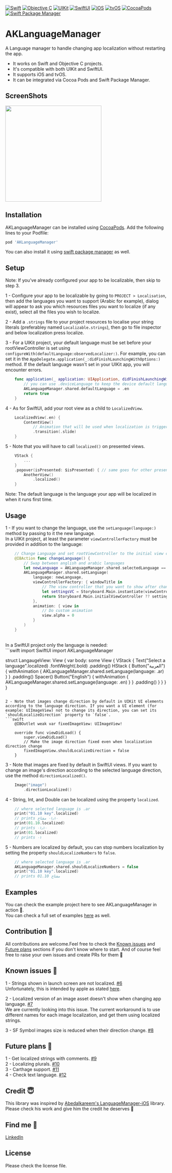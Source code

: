 [![Swift](https://img.shields.io/badge/Swift-5.0+-orange?style=flat-square)](https://img.shields.io/badge/Swift-5.0+-Orange?style=flat-square)
[![Objective C](https://img.shields.io/badge/Obj-C-orange?style=flat-square)](https://img.shields.io/badge/Obj-C-Orange?style=flat-square)
[![UIKit](https://img.shields.io/badge/UIKit-Compatible-red?style=flat-square)](https://img.shields.io/badge/UIKit-Compatible-Red?style=flat-square)
[![SwiftUI](https://img.shields.io/badge/SwiftUI-Compatible-red?style=flat-square)](https://img.shields.io/badge/SwiftUI-Compatible-Red?style=flat-square)
[![iOS](https://img.shields.io/badge/iOS-Platform-blue?style=flat-square)](https://img.shields.io/badge/iOS-Platform-Blue?style=flat-square)
[![tvOS](https://img.shields.io/badge/tvOS-Platform-blue?style=flat-square)](https://img.shields.io/badge/tvOS-Platform-Blue?style=flat-square)
[![CocoaPods](https://img.shields.io/badge/CocoaPods-Support-yellow?style=flat-square)](https://img.shields.io/badge/CocoaPods-Support-Yellow?style=flat-square)
[![Swift Package Manager](https://img.shields.io/badge/Swift_Package_Manager-Support-yellow?style=flat-square)](https://img.shields.io/badge/Swift_Package_Manager-Support-Yellow?style=flat-square)

# AKLanguageManager

A Language manager to handle changing app localization without restarting the app.<br>
  - It works on Swift and Objective C projects.<br>
  - It's compatible with both UIKit and SwiftUI.<br>
  - It supports iOS and tvOS.<br>
  - It can be integrated via Cocoa Pods and Swift Package Manager.<br>

## ScreenShots

<img src="https://raw.githubusercontent.com/AmrKoritem/AKLanguageManager/master/README/aklm-example.gif"  width="300">

## Installation

AKLanguageManager can be installed using [CocoaPods](https://cocoapods.org). Add the following lines to your Podfile:
```ruby
pod 'AKLanguageManager'
```

You can also install it using [swift package manager](https://developer.apple.com/documentation/xcode/adding_package_dependencies_to_your_app) as well.

## Setup

Note: If you've already configured your app to be localizable, then skip to step 3.

1 - Configure your app to be localizable by going to `PROJECT > Localisation`, then add the languages you want to support (Arabic for example), dialog will appear to ask you which resources files you want to localize (if any exist), select all the files you wish to localize.

2 - Add a `.strings` file to your project resources to localise your string literals (preferabley named `Localizable.strings`), then go to file inspector and below localization press localize.

3 - For a UIKit project, your default language must be set before your rootViewController is set using `configureWith(defaultLanguage:observedLocalizer:)`. For example, you can set it in the `AppDelegate.application(_:didFinishLaunchingWithOptions:)` method. If the default language wasn't set in your UIKit app, you will encounter errors.
```swift
    func application(_ application: UIApplication, didFinishLaunchingWithOptions launchOptions: [UIApplication.LaunchOptionsKey: Any]?) -> Bool {
        // you can use .deviceLanguage to keep the device default language.
        AKLanguageManager.shared.defaultLanguage = .en
        return true
    }
```

4 - As for SwiftUI, add your root view as a child to `LocalizedView`.
```swift
    LocalizedView(.en) {
        ContentView()
            // Animation that will be used when localization is triggered.
            .transition(.slide)
    }
```

5 - Note that you will have to call `localized()` on presented views.
```swift
    VStack {
        ...
    }
    .popover(isPresented: $isPresented) { // same goes for other presentation styles.
        AnotherView()
            .localized()
    }
```

Note: The default language is the language your app will be localized in when it runs first time.

## Usage

1 - If you want to change the language, use the `setLanguage(language:)` method by passing to it the new language.<br>
In a UIKit project, at least the parameter `viewControllerFactory` must be provided in addition to the language:<br>
```swift
    // Change Language and set rootViewController to the initial view controller
    @IBAction func changeLanguage() {
        // Swap between anglish and arabic languages
        let newLanguage = AKLanguageManager.shared.selectedLanguage == .en ? Language.ar : Language.en
        AKLanguageManager.shared.setLanguage(
            language: newLanguage,
            viewControllerFactory: { windowTitle in
                // The view controller that you want to show after changing the language
                let settingsVC = Storyboard.Main.instantiate(viewController: SettingsViewController.self)
                return Storyboard.Main.initialViewController ?? settingsVC
            },
            animation: { view in
                // Do custom animation
                view.alpha = 0
            }
        )
    }
```
<br>
In a SwiftUI project only the language is needed:<br>
```swift
import SwiftUI
import AKLanguageManager

struct LangaugeView: View {
    var body: some View {
        VStack {
            Text("Select a language".localized)
                .fontWeight(.bold)
                .padding()
            HStack {
                Button("العربية") {
                    withAnimation {
                        AKLanguageManager.shared.setLanguage(language: .ar)
                    }
                }
                .padding()
                Spacer()
                Button("English") {
                    withAnimation {
                        AKLanguageManager.shared.setLanguage(language: .en)
                    }
                }
                .padding()
            }
        }
    }
}
```

2 - Note that images change direction by default in UIKit UI elements according to the language direction. If you want a UI element (for example: UIImageView) not to change its direction, you can set its `shouldLocalizeDirection` property to `false`.
```swift
    @IBOutlet weak var fixedImageView: UIImageView!

    override func viewDidLoad() {
        super.viewDidLoad()
        // Make the image direction fixed even when localization direction change
        fixedImageView.shouldLocalizeDirection = false
    }
```

3 - Note that images are fixed by default in SwiftUI views. If you want to change an image's direction according to the selected language direction, use the method `directionLocalized()`.
```swift
    Image("image")
        .directionLocalized()
```

4 - String, Int, and Double can be localized using the property `localized`.
```swift
    // where selected language is .ar
    print("01.10 key".localized)
    // prints ٠١٫١٠ مفتاح
    print(01.10.localized)
    // prints ٠١٫١٠
    print(01.localized)
    // prints ٠١
```

5 - Numbers are localized by default, you can stop numbers localization by setting the property `shouldLocalizeNumbers` to `false`.
```swift
    // where selected language is .ar
    AKLanguageManager.shared.shouldLocalizeNumbers = false
    print("01.10 key".localized)
    // prints 01.10 مفتاح
```

## Examples

You can check the example project here to see AKLanguageManager in action 🥳.<br>
You can check a full set of examples [here](https://github.com/AmrKoritem/AKLibrariesExamples) as well.

## Contribution 🎉

All contributions are welcome.Feel free to check the [Known issues](https://github.com/AmrKoritem/AKLanguageManager#known-issues) and [Future plans](https://github.com/AmrKoritem/AKLanguageManager#future-plans) sections if you don't know where to start. And of course feel free to raise your own issues and create PRs for them 💪

## Known issues 🫣

1 - Strings shown in launch screen are not localized. [#6](https://github.com/AmrKoritem/AKLanguageManager/issues/6)<br>
    Unfortunately, this is intended by apple as stated [here](https://developer.apple.com/design/human-interface-guidelines/patterns/launching/#:~:text=Avoid%20including%20text%20on%20your%20launch%20screen.).

2 - Localized version of an image asset doesn't show when changing app language. [#7](https://github.com/AmrKoritem/AKLanguageManager/issues/7)<br>
    We are currently looking into this issue. The current workaround is to use different names for each image localization, and get them using localized strings.
    
3 - SF Symbol images size is reduced when their direction change. [#8](https://github.com/AmrKoritem/AKLanguageManager/issues/8)<br>

## Future plans 🧐

1 - Get localized strings with comments. [#9](https://github.com/AmrKoritem/AKLanguageManager/issues/9)<br>
2 - Localizing plurals. [#10](https://github.com/AmrKoritem/AKLanguageManager/issues/10)<br>
3 - Carthage support. [#11](https://github.com/AmrKoritem/AKLanguageManager/issues/11)<br>
4 - Check text language. [#12](https://github.com/AmrKoritem/AKLanguageManager/issues/12)<br>

## Credit 😇

This library was inspired by [Abedalkareem's LanguageManager-iOS](https://github.com/Abedalkareem/LanguageManager-iOS) library. Please check his work and give him the credit he deserves 🚀

## Find me 🥰

[LinkedIn](https://www.linkedin.com/in/amr-koritem-976bb0125/)

## License

Please check the license file.
